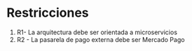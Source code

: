 Restricciones 
===
1. R1- La arquitectura debe ser orientada a microservicios
2. R2 - La pasarela de pago externa debe ser Mercado Pago
